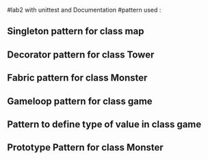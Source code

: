 #lab2 with unittest and Documentation 
#pattern used :
##   Singleton pattern for class map
##   Decorator pattern for class Tower
##   Fabric pattern for class Monster 
##   Gameloop pattern for class game
##   Pattern to define type of value in class game
##   Prototype Pattern for class Monster 
